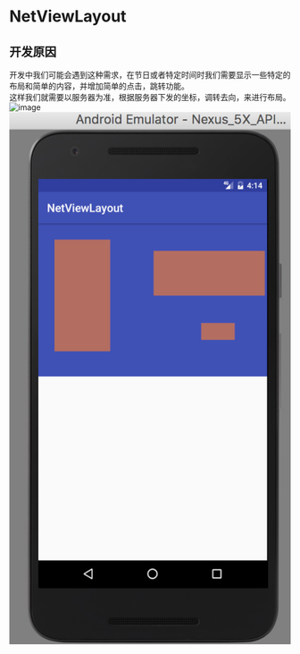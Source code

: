 # NetViewLayout

## 开发原因  
开发中我们可能会遇到这种需求，在节日或者特定时间时我们需要显示一些特定的布局和简单的内容，并增加简单的点击，跳转功能。<br>
这样我们就需要以服务器为准，根据服务器下发的坐标，调转去向，来进行布局。<br>
![image](http://github.com/wangqiWahahah/NetViewLayout/raw/master/imageN/showImage3.jpg)
![image](https://github.com/wangqiWahahah/NetViewLayout/blob/master/imageN/showImage1.jpg)
